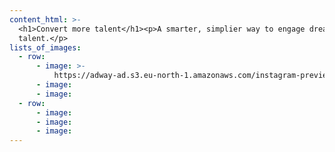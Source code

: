 ```yaml
---
content_html: >-
  <h1>Convert more talent</h1><p>A smarter, simplier way to engage dream
  talent.</p>
lists_of_images:
  - row:
      - image: >-
          https://adway-ad.s3.eu-north-1.amazonaws.com/instagram-preview-image-623da10629e594001c15c120-1648206092132.png
      - image:
      - image:
  - row:
      - image:
      - image:
      - image:
---
```



